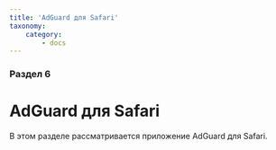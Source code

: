 ```yaml
---
title: 'AdGuard для Safari'
taxonomy:
    category:
        - docs
---
```


### Раздел 6

# AdGuard для Safari

В этом разделе рассматривается приложение AdGuard для Safari.